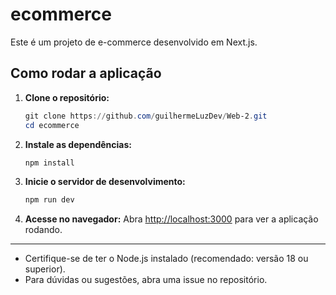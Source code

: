 # ecommerce

Este é um projeto de e-commerce desenvolvido em Next.js.

## Como rodar a aplicação

1. **Clone o repositório:**
   ```powershell
   git clone https://github.com/guilhermeLuzDev/Web-2.git
   cd ecommerce
   ```

2. **Instale as dependências:**
   ```powershell
   npm install
   ```

3. **Inicie o servidor de desenvolvimento:**
   ```powershell
   npm run dev
   ```

4. **Acesse no navegador:**
   Abra [http://localhost:3000](http://localhost:3000) para ver a aplicação rodando.

---

- Certifique-se de ter o Node.js instalado (recomendado: versão 18 ou superior).
- Para dúvidas ou sugestões, abra uma issue no repositório.
